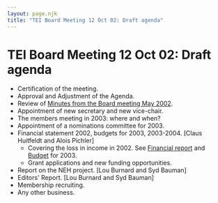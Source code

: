 ```yaml
---
layout: page.njk
title: "TEI Board Meeting 12 Oct 02: Draft agenda"
---
```

# TEI Board Meeting 12 Oct 02: Draft agenda





* Certification of the meeting.
* Approval and Adjustment of the Agenda.
* Review of [Minutes from the Board meeting May 2002](/Board/bm06.xml).
* Appointment of new secretary and new vice\-chair.
* The members meeting in 2003: where and when?
* Appointment of a nominations committee for 2003\.
* Financial statement 2002, budgets for 2003, 2003\-2004\. \[Claus Huitfeldt and Alois
 Pichler]
	+ Covering the loss in income in 2002\. See [Financial
	 report](../Membership/Meetings/2002-Chicago/Finance-2002-a.pdf) and [Budget](https://www.tei-c.org/Vault/MembersMeetings/2002-info/Budget-2003.pdf) for 2003\.
	+ Grant applications and new funding opportunities.
* Report on the NEH project. \[Lou Burnard and Syd Bauman]
* Editors' Report. \[Lou Burnard and Syd Bauman]
* Membership recruiting.
* Any other business.





